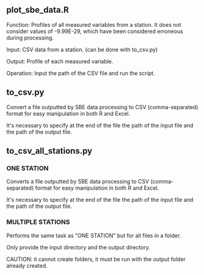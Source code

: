 ## **plot_sbe_data.R** 

Function: Profiles of all measured variables from a station. It does not consider values of -9.99E-29, which have been considered erroneous during processing.

Input: CSV data from a station. (can be done with to_csv.py)

Output: Profile of each measured variable.

Operation: Input the path of the CSV file and run the script.

## **to_csv.py**

Convert a file outputted by SBE data processing to CSV (comma-separated) format for easy manipulation in both R and Excel.

It's necessary to specify at the end of the file the path of the input file and the path of the output file.

## **to_csv_all_stations.py**

### **ONE STATION**
Converts a file outputted by SBE data processing to CSV (comma-separated) format for easy manipulation in both R and Excel.

It's necessary to specify at the end of the file the path of the input file and the path of the output file.

### **MULTIPLE STATIONS**

Performs the same task as "ONE STATION" but for all files in a folder.

Only provide the input directory and the output directory.

CAUTION: it cannot create folders, it must be run with the output folder already created.


